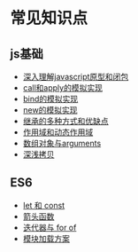 常见知识点
=====
## js基础
* [深入理解javascript原型和闭包](https://www.cnblogs.com/wangfupeng1988/p/3977987.html)
* [call和apply的模拟实现](https://github.com/mqyqingfeng/Blog/issues/11)
* [bind的模拟实现](https://github.com/mqyqingfeng/Blog/issues/12)
* [new的模拟实现](https://github.com/mqyqingfeng/Blog/issues/13)
* [继承的多种方式和优缺点](https://github.com/mqyqingfeng/Blog/issues/16)
* [作用域和动态作用域](https://github.com/mqyqingfeng/Blog/issues/3)
* [数组对象与arguments](https://github.com/mqyqingfeng/Blog/issues/14)
* [深浅拷贝](https://github.com/mqyqingfeng/Blog/issues/32)
## ES6
* [let 和 const](https://github.com/mqyqingfeng/Blog/issues/82)
* [箭头函数](https://github.com/mqyqingfeng/Blog/issues/85)
* [迭代器与 for of](https://github.com/mqyqingfeng/Blog/issues/90)
* [模块加载方案](https://github.com/mqyqingfeng/Blog/issues/108)
